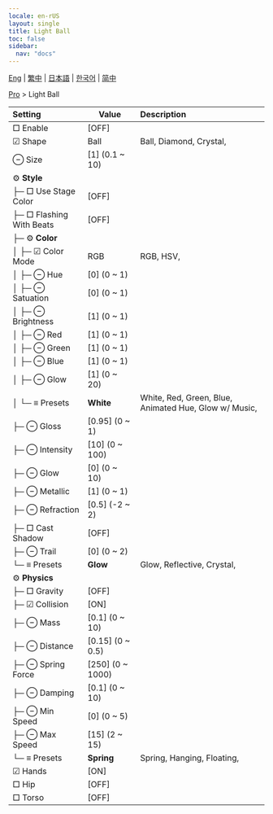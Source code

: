 ```yaml
---
locale: en-rUS
layout: single
title: Light Ball
toc: false
sidebar:
  nav: "docs"
---
```

[Eng](/dancexr/menu/2025.4/actor/light_ball) | [繁中](/tw/dancexr/menu/2025.4/actor/light_ball) | [日本語](/jp/dancexr/menu/2025.4/actor/light_ball) | [한국어](/kr/dancexr/menu/2025.4/actor/light_ball) | [简中](/zh/dancexr/menu/2025.4/actor/light_ball)

[Pro](../menu#Pro) > Light Ball



| Setting | Value | Description |
| :--- | --- | :--- |
|  □ Enable| [OFF] | 
| ☑ Shape| Ball | Ball, Diamond, Crystal, 
|  ⊖ Size| [1] (0.1 ~ 10) | 
|  ⚙️ <b>Style</b>| | 
| ├─ □ Use Stage Color| [OFF] | 
| ├─ □ Flashing With Beats| [OFF] | 
| ├─ ⚙️ <b>Color</b>| | 
| │ ├─ ☑ Color Mode| RGB | RGB, HSV, 
| │ ├─ ⊖ Hue| [0] (0 ~ 1) | 
| │ ├─ ⊖ Satuation| [0] (0 ~ 1) | 
| │ ├─ ⊖ Brightness| [1] (0 ~ 1) | 
| │ ├─ ⊖ Red| [1] (0 ~ 1) | 
| │ ├─ ⊖ Green| [1] (0 ~ 1) | 
| │ ├─ ⊖ Blue| [1] (0 ~ 1) | 
| │ ├─ ⊖ Glow| [1] (0 ~ 20) | 
| │ └─ ≡ Presets| **White** | White, Red, Green, Blue, Animated Hue, Glow w/ Music,  |
| ├─ ⊖ Gloss| [0.95] (0 ~ 1) | 
| ├─ ⊖ Intensity| [10] (0 ~ 100) | 
| ├─ ⊖ Glow| [0] (0 ~ 10) | 
| ├─ ⊖ Metallic| [1] (0 ~ 1) | 
| ├─ ⊖ Refraction| [0.5] (-2 ~ 2) | 
| ├─ □ Cast Shadow| [OFF] | 
| ├─ ⊖ Trail| [0] (0 ~ 2) | 
| └─ ≡ Presets| **Glow** | Glow, Reflective, Crystal,  |
|  ⚙️ <b>Physics</b>| | 
| ├─ □ Gravity| [OFF] | 
| ├─ ☑ Collision| [ON] | 
| ├─ ⊖ Mass| [0.1] (0 ~ 10) | 
| ├─ ⊖ Distance| [0.15] (0 ~ 0.5) | 
| ├─ ⊖ Spring Force| [250] (0 ~ 1000) | 
| ├─ ⊖ Damping| [0.1] (0 ~ 10) | 
| ├─ ⊖ Min Speed| [0] (0 ~ 5) | 
| ├─ ⊖ Max Speed| [15] (2 ~ 15) | 
| └─ ≡ Presets| **Spring** | Spring, Hanging, Floating,  |
|  ☑ Hands| [ON] | 
|  □ Hip| [OFF] | 
|  □ Torso| [OFF] | 
